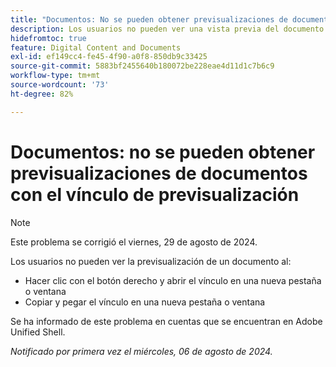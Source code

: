 ```yaml
---
title: "Documentos: No se pueden obtener previsualizaciones de documentos con el vínculo de vista previa"
description: Los usuarios no pueden ver una vista previa del documento.
hidefromtoc: true
feature: Digital Content and Documents
exl-id: ef149cc4-fe45-4f90-a0f8-850db9c33425
source-git-commit: 5883bf2455640b180072be228eae4d11d1c7b6c9
workflow-type: tm+mt
source-wordcount: '73'
ht-degree: 82%

---
```


# Documentos: no se pueden obtener previsualizaciones de documentos con el vínculo de previsualización

>[!NOTE]
>
>Este problema se corrigió el viernes, 29 de agosto de 2024.

Los usuarios no pueden ver la previsualización de un documento al:

* Hacer clic con el botón derecho y abrir el vínculo en una nueva pestaña o ventana
* Copiar y pegar el vínculo en una nueva pestaña o ventana

Se ha informado de este problema en cuentas que se encuentran en Adobe Unified Shell.

_Notificado por primera vez el miércoles, 06 de agosto de 2024._
